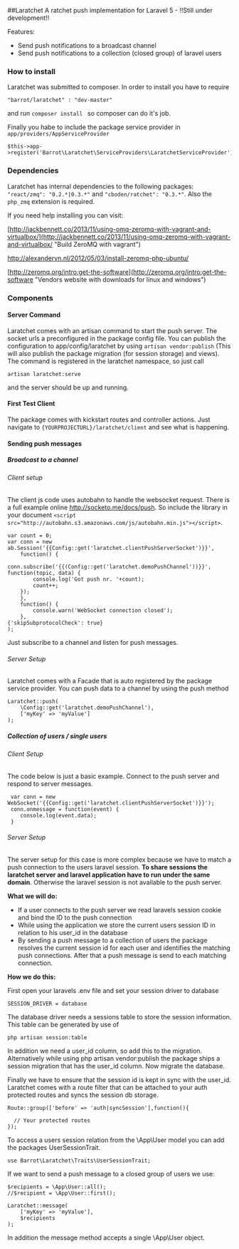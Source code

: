 ##Laratchet
A ratchet push implementation for Laravel 5 - !!Still under development!!

Features: 

- Send push notifications to a broadcast channel
- Send push notifications to a collection (closed group) of laravel users

### How to install
Laratchet was submitted to composer. In order to install you have to require

`"barrot/laratchet" : "dev-master"`

and run `composer install ` so composer can do it's job.

Finally you habe to include the package service provider in `app/providers/AppServiceProvider`

    $this->app->register('Barrot\Laratchet\ServiceProviders\LaratchetServiceProvider');



### Dependencies
Laratchet has internal dependencies to the following packages: `"react/zmq": "0.2.*|0.3.*"` and `"cboden/ratchet": "0.3.*"`. Also the `php_zmq` extension is required.

If you need help installing you can visit: 

[http://jackbennett.co/2013/11/using-omq-zeromq-with-vagrant-and-virtualbox/](http://jackbennett.co/2013/11/using-omq-zeromq-with-vagrant-and-virtualbox/ "Build ZeroMQ with vagrant")

[http://alexandervn.nl/2012/05/03/install-zeromq-php-ubuntu/ ](http://alexandervn.nl/2012/05/03/install-zeromq-php-ubuntu/  "Build ZeroMQ for Linux in general")

[http://zeromq.org/intro:get-the-software](http://zeromq.org/intro:get-the-software "Vendors website with downloads for linux and windows")


### Components
#### Server Command
Laratchet comes with an artisan command to start the push server. The socket urls a preconfigured in the package config file. You can publish the configuration to app/config/laratchet by using `artisan vendor:publish` (This will also publish the package migration (for session storage) and views). The command is registered in the laratchet namespace, so just call 

	artisan laratchet:serve 

and the server should be up and running.

#### First Test Client
The package comes with kickstart routes and controller actions. Just navigate to `{YOURPROJECTURL}/laratchet/client` and see what is happening.

#### Sending push messages

##### Broadcast to a channel

###### Client setup

The client js code uses autobahn to handle the websocket request. There is a full example online http://socketo.me/docs/push. So include the library in your document `<script src="http://autobahn.s3.amazonaws.com/js/autobahn.min.js"></script>`.

	var count = 0;
    var conn = new ab.Session('{{Config::get('laratchet.clientPushServerSocket')}}',
	    function() {
		    conn.subscribe('{{(Config::get('laratchet.demoPushChannel'))}}', function(topic, data) {
		    console.log('Got push nr. '+count);
		    count++;
	    });
	    },
	    function() {
	    	console.warn('WebSocket connection closed');
	    },
    {'skipSubprotocolCheck': true}
    );

Just subscribe to a channel and listen for push messages.

###### Server Setup
Laratchet comes with a Facade that is auto registered by the package service provider. You can push data to a channel by using the push method 
  
    Laratchet::push(
	    \Config::get('laratchet.demoPushChannel'),
	    ['myKey' => 'myValue']
    );


##### Collection of users / single users

###### Client Setup

The code below is just a basic example. Connect to the push server and respond to server messages.

     var conn = new WebSocket('{{Config::get('laratchet.clientPushServerSocket')}}');
     conn.onmessage = function(event) {
     	console.log(event.data);
     }

  

  
###### Server Setup
  
The server setup for this case is more complex because we have to match a push connection to the users laravel session. **To share sessions the laratchet server and laravel application have to run under the same domain**. Otherwise the laravel session is not available to the push server.

**What we will do:**

- If a user connects to the push server we read laravels session cookie and bind the ID to the push connection
- While using the application we store the current users session ID in relation to his user_id in the database
- By sending a push message to a collection of users the package resolves the current session id for each user and identifies the matching push connections. After that a push message is send to each matching connection.

**How we do this:**

First open your laravels .env file and set your session driver to database

    SESSION_DRIVER = database

The database driver needs a sessions table to store the session information. This table can be generated by use of 

	php artisan session:table

In addition we need a user\_id column, so add this to the migration. Alternatively while using php artisan vendor:publish the package ships a session migration that has the user\_id column. Now migrate the database.

Finally we have to ensure that the session id is kept in sync with the user_id. Laratchet comes with a route filter that can be attached to your auth protected routes and syncs the session db storage.

    Route::group(['before' => 'auth|syncSession'],function(){
    
      // Your protected routes
    });

To access a users session relation from the \App\User model you can add the packages UserSessionTrait. 

    use Barrot\Laratchet\Traits\UserSessionTrait;

If we want to send a push message to a closed group of users we use:

	$recipients = \App\User::all();
	//$recipient = \App\User::first();

    Laratchet::message(
    	['myKey' => 'myValue'], 
    	$recipients
	);

In addition the message method accepts a single \App\User object.
